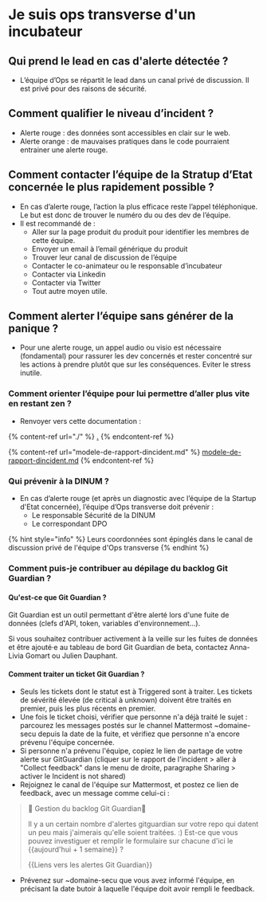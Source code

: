 # Je suis ops transverse d'un incubateur

## Qui prend le lead en cas d'alerte détectée ?

* L’équipe d’Ops se répartit le lead dans un canal privé de discussion. Il est privé pour des raisons de sécurité.

## Comment qualifier le niveau d’incident ?

* Alerte rouge : des données sont accessibles en clair sur le web.
* Alerte orange : de mauvaises pratiques dans le code pourraient entrainer une alerte rouge.

## Comment contacter l’équipe de la Stratup d’Etat concernée le plus rapidement possible ?

* En cas d’alerte rouge, l’action la plus efficace reste l’appel téléphonique. Le but est donc de trouver le numéro du ou des dev de l’équipe.
* Il est recommandé de :
  * Aller sur la page produit du produit pour identifier les membres de cette équipe.
  * Envoyer un email à l’email générique du produit
  * Trouver leur canal de discussion de l’équipe
  * Contacter le co-animateur ou le responsable d’incubateur
  * Contacter via Linkedin
  * Contacter via Twitter
  * Tout autre moyen utile.

## Comment alerter l’équipe sans générer de la panique ?

* Pour une alerte rouge, un appel audio ou visio est nécessaire (fondamental) pour rassurer les dev concernés et rester concentré sur les actions à prendre plutôt que sur les conséquences. Eviter le stress inutile.

### Comment orienter l’équipe pour lui permettre d’aller plus vite en restant zen ?

* Renvoyer vers cette documentation :

{% content-ref url="./" %}
[.](./)
{% endcontent-ref %}

{% content-ref url="modele-de-rapport-dincident.md" %}
[modele-de-rapport-dincident.md](modele-de-rapport-dincident.md)
{% endcontent-ref %}

### Qui prévenir à la DINUM ?

* En cas d’alerte rouge (et après un diagnostic avec l’équipe de la Startup d'Etat concernée), l’équipe d’Ops transverse doit prévenir :
  * Le responsable Sécurité de la DINUM
  * Le correspondant DPO

{% hint style="info" %}
Leurs coordonnées sont épinglés dans le canal de discussion privé de l'équipe d'Ops transverse
{% endhint %}

### Comment puis-je contribuer au dépilage du backlog Git Guardian ?

#### Qu'est-ce que Git Guardian ?

Git Guardian est un outil permettant d'être alerté lors d'une fuite de données (clefs d'API, token, variables d'environnement...).

Si vous souhaitez contribuer activement à la veille sur les fuites de données et être ajouté·e au tableau de bord Git Guardian de beta, contactez Anna-Livia Gomart ou Julien Dauphant.

#### Comment traiter un ticket Git Guardian ?

* Seuls les tickets dont le statut est à Triggered sont à traiter. Les tickets de sévérité élevée (de critical à unknown) doivent être traités en premier, puis les plus récents en premier.
* &#x20;Une fois le ticket choisi, vérifier que personne n'a déjà traité le sujet : parcourez les messages postés sur le channel Mattermost \~domaine-secu depuis la date de la fuite, et vérifiez que personne n'a encore prévenu l'équipe concernée.
* Si personne n'a prévenu l'équipe, copiez le lien de partage de votre alerte sur GitGuardian (cliquer sur le rapport de l'incident > aller à "Collect feedback" dans le menu de droite, paragraphe Sharing > activer le Incident is not shared)
* Rejoignez le canal de l'équipe sur Mattermost, et postez ce lien de feedback, avec un message comme celui-ci :

> :wave: Gestion du backlog Git Guardian:wave:
>
> Il y a un certain nombre d'alertes gitguardian sur votre repo qui datent un peu mais j'aimerais qu'elle soient traitées. :) Est-ce que vous pouvez investiguer et remplir le formulaire sur chacune d'ici le \{{aujourd'hui + 1 semaine\}} ?
>
> \{{Liens vers les alertes Git Guardian\}}

* Prévenez sur \~domaine-secu que vous avez informé l'équipe, en précisant la date butoir à laquelle l'équipe doit avoir rempli le feedback.
